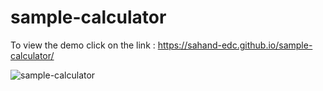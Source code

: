# sample-calculator

To view the demo click on the link : https://sahand-edc.github.io/sample-calculator/

![sample-calculator](https://github.com/sahand-edc/sample-calculator/assets/107874587/b0731ab2-b04b-4b88-8d18-fdc91f2c429f)
